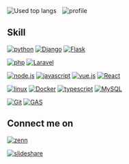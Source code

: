 <!--![yoshiki495's GitHub Stats](https://github-readme-stats.vercel.app/api?username=yoshiki495&show_icons=true&theme=cobalt&count_private=true&include_all_commits=true)-->
![Used top langs](https://github-readme-stats.vercel.app/api/top-langs/?username=yoshiki495&layout=compact&theme=dark&langs_count=10&count_private=true&line_height=50&card_width=270)　![profile](https://github-readme-stats.vercel.app/api?username=yoshiki495&show_icons=true&theme=dark&count_private=true&include_all_commits=true&count_private=true&line_height=28&card_width=30)

## Skill

[![python](https://img.shields.io/badge/Python-000?style=for-the-badge&logo=Python&logoColor=A)]()    [![Django](https://img.shields.io/badge/Django-000?style=for-the-badge&logo=Django&logoColor=FF000)]()  [![Flask](https://img.shields.io/badge/Flask-000?style=for-the-badge&logo=Flask&logoColor=FF000)]()

[![php](https://img.shields.io/badge/PHP-000?style=for-the-badge&logo=PHP&logoColor=A)]()    [![Laravel](https://img.shields.io/badge/Laravel-000?style=for-the-badge&logo=Laravel&logoColor=FF000)]() 

[![node.js](https://img.shields.io/badge/Node.js-000?style=for-the-badge&logo=Node.js&logoColor=FF000)]()    [![javascript](https://img.shields.io/badge/Javascript-000?style=for-the-badge&logo=Javascript&logoColor=A)]()    [![vue.js](https://img.shields.io/badge/Vue.js-000?style=for-the-badge&logo=Vue.js&logoColor=A)]()    [![React](https://img.shields.io/badge/react-000?style=for-the-badge&logo=React&logoColor=FF000)]()

[![linux](https://img.shields.io/badge/Linux-000?style=for-the-badge&logo=Linux&logoColor=)]()    [![Docker](https://img.shields.io/badge/Docker-000?style=for-the-badge&logo=Docker&logoColor=)]()    [![typescript](https://img.shields.io/badge/Typescript-000?style=for-the-badge&logo=Typescript&logoColor=)]()     [![MySQL](https://img.shields.io/badge/MySql-000?style=for-the-badge&logo=MySql&logoColor=)]()

[![Git](https://img.shields.io/badge/Git-000?style=for-the-badge&logo=Git&logoColor=)]()  [![GAS](https://img.shields.io/badge/GAS-000?style=for-the-badge&logo=google&logoColor=FF000)]() 

## Connect me on

[![zenn](https://img.shields.io/badge/zenn-000?style=for-the-badge&logo=zenn&logoColor=FF000)](https://zenn.dev/yoshiki495)

[![slideshare](https://img.shields.io/badge/Linkedin-000?style=for-the-badge&logo=slideshare&logoColor=blue)](https://www.slideshare.net/yoshikiptt)

